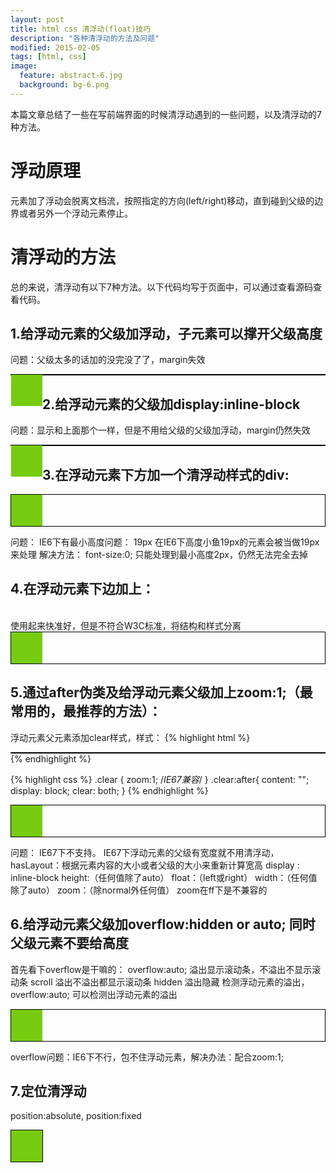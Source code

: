 ```yaml
---
layout: post
title: html css 清浮动(float)技巧
description: "各种清浮动的方法及问题"
modified: 2015-02-05
tags: [html, css]
image:
  feature: abstract-6.jpg
  background: bg-6.png
---
```


本篇文章总结了一些在写前端界面的时候清浮动遇到的一些问题，以及清浮动的7种方法。

# 浮动原理
元素加了浮动会脱离文档流，按照指定的方向(left/right)移动，直到碰到父级的边界或者另外一个浮动元素停止。

<!--more-->

# 清浮动的方法

总的来说，清浮动有以下7种方法。以下代码均写于页面中，可以通过查看源码查看代码。

## 1.给浮动元素的父级加浮动，子元素可以撑开父级高度
问题：父级太多的话加的没完没了了，margin失效
<div style="border:1px solid black;">
    <div style="width:50px; height:50px; background-color:#7c1; float:left;">
    </div>
</div>


## 2.给浮动元素的父级加display:inline-block
问题：显示和上面那个一样，但是不用给父级的父级加浮动，margin仍然失效
<div style="border:1px solid black;">
    <div style="width:50px; height:50px; background-color:#7c1; float:left;">
    </div>
</div>


## 3.在浮动元素下方加一个清浮动样式的div:

<div style="border:1px solid black;">
    <div style="width:50px; height:50px; background-color:#7c1; float:left;">
    </div>
    <div style="height: 0px; background: blue; clear: both; font-size: 0;"></div>
</div>

问题：
IE6下有最小高度问题： 19px
在IE6下高度小鱼19px的元素会被当做19px来处理
解决方法：
font-size:0; 只能处理到最小高度2px，仍然无法完全去掉

## 4.在浮动元素下边加上：
<br clear="all"/>
使用起来快准好，但是不符合W3C标准，将结构和样式分离

<div style="border:1px solid black;">
    <div style="width:50px; height:50px; background-color:#7c1; float:left;">
    </div>
    <br clear="all"/>
</div>

## 5.通过after伪类及给浮动元素父级加上zoom:1;<span class="highlight-pink">（最常用的，最推荐的方法）</span>：
浮动元素父元素添加clear样式，样式：
{% highlight html %}
<div class="box clear">
    <div class="div"></div>
</div>
{% endhighlight %}

{% highlight css %}
.clear {
    zoom:1; /*IE67兼容*/
}
.clear:after{
    content: "";
    display: block;
    clear: both;
}
{% endhighlight %}

<style>
.clear {
    zoom:1; /*IE67兼容*/
}
.clear:after{
    content: "";
    display: block;
    clear: both;
}
.box {
    border:1px solid black;
}
</style>

<div class="box clear">
    <div style="width:50px; height:50px; background-color:#7c1; float:left;">
    </div>
    <br clear="all"/>
</div>

问题：
IE67下不支持。
IE67下浮动元素的父级有宽度就不用清浮动，
hasLayout：根据元素内容的大小或者父级的大小来重新计算宽高
display : inline-block
height:（任何值除了auto）
float：（left或right）
width：（任何值除了auto）
zoom：（除normal外任何值） zoom在ff下是不兼容的

## 6.给浮动元素父级加overflow:hidden or auto; 同时父级元素不要给高度
首先看下overflow是干嘛的：
    overflow:auto; 溢出显示滚动条，不溢出不显示滚动条
    scroll 溢出不溢出都显示滚动条
    hidden 溢出隐藏
检测浮动元素的溢出，overflow:auto; 可以检测出浮动元素的溢出

<div style="border:1px solid black;overflow:hidden;">
    <div style="width:50px; height:50px; background-color:#7c1; float:left;">
    </div>
    <br clear="all"/>
</div>

overflow问题：IE6下不行，包不住浮动元素，解决办法：配合zoom:1;

## 7.定位清浮动
position:absolute, position:fixed

<div style="border:1px solid black;position:absolute;">
    <div style="width:50px; height:50px; background-color:#7c1; float:left;">
    </div>
    <br clear="all"/>
</div>
